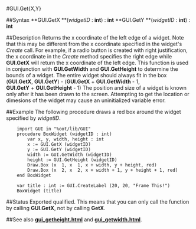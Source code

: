 
#GUI.Get{X,Y}

##Syntax
**GUI.GetX **(*widgetID* : **int**) : **int**
**GUI.GetY **(*widgetID* : **int**) : **int**



##Description
Returns the x coordinate of the left edge of a widget. Note that this may be different from the x coordinate specified in the widget's *Create* call. For example, if a radio button is created with right justification, the x coordinate in the *Create* method specifies the right edge while **GUI.GetX** will return the x coordinate of the left edge.
This function is used in conjunction with **GUI.GetWidth** and **GUI.GetHeight** to determine the bounds of a widget. The entire widget should always fit in the box (**GUI.GetX**, **GUI.GetY**) - (**GUI.GetX** + **GUI.GetWidth** - 1, **GUI.GetY** + **GUI.GetHeight** - 1)
The position and size of a widget is known only after it has been drawn to the screen. Attempting to get the location or dimesions of the widget may cause an uninitialized variable error.



##Example
The following procedure draws a red box around the widget specified by *widgetID*.


        import GUI in "%oot/lib/GUI"
        procedure BoxWidget (widgetID : int)
            var x, y, width, height : int
            x := GUI.GetX (widgetID)
            y := GUI.GetY (widgetID)
            width := GUI.GetWidth (widgetID)
            height := GUI.GetHeight (widgetID)
            Draw.Box (x  1, x  1, x + width, y + height, red)
            Draw.Box (x  2, x  2, x + width + 1, y + height + 1, red)
        end BoxWidget
        
        var title : int := GUI.CreateLabel (20, 20, "Frame This!")
        BoxWidget (title)
##Status
Exported qualified.
This means that you can only call the function by calling **GUI.GetX**, not by calling **GetX**.



##See also
**[gui_getheight.html](GUI.GetHeight)** and **[gui_getwidth.html](GUI.GetWidth)**.


